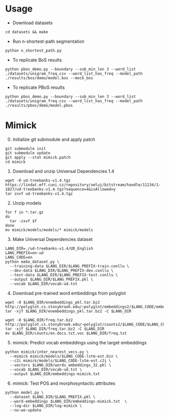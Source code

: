# Usage

- Download datasets

```shell script
cd datasets && make
```

- Run n-shortest-path segmentation

```shell script
python n_shortest_path.py
```

- To replicate BoS results
```
python pbos_demo.py --boundary --sub_min_len 3 --word_list ./datasets/unigram_freq.csv --word_list_has_freq --model_path ./results/bos/demo/model.bos --mock_bos
```

- To replicate PBoS results
```
python pbos_demo.py --boundary --sub_min_len 3 --word_list ./datasets/unigram_freq.csv --word_list_has_freq --model_path ./results/pbos/demo/model.pbos
```


# Mimick

0. Initialize git submodule and apply patch

```shell script
git submodule init
git submodule update
git apply --stat mimick.patch
cd mimick
```

1. Download and unzip Universal Dependencies 1.4
 
```shell script
wget -O ud-treebanks-v1.4.tgz https://lindat.mff.cuni.cz/repository/xmlui/bitstream/handle/11234/1-1827/ud-treebanks-v1.4.tgz?sequence=4&isAllowed=y
tar zxvf ud-treebanks-v1.4.tgz
```

2. Unzip models 

```shell script
for f in *.tar.gz
do
  tar -zxvf $f 
done
mv mimick/models/models/* mimick/models
```

3. Make Universal Dependencies dataset

```shell script
LANG_DIR=./ud-treebanks-v1.4/UD_English
LANG_PREFIX=en-ud
LANG_CODE=en
python make_dataset.py \
  --training-data $LANG_DIR/$LANG_PREFIX-train.conllu \
  --dev-data $LANG_DIR/$LANG_PREFIX-dev.conllu \
  --test-data $LANG_DIR/$LANG_PREFIX-test.conllu \
  --output $LANG_DIR/$LANG_PREFIX.pkl \
  --vocab $LANG_DIR/vocab-ud.txt
```

4. Download pre-trained word embeddings from polyglot

```shell script
wget -O $LANG_DIR/enembeddings_pkl.tar.bz2 http://polyglot.cs.stonybrook.edu/~polyglot/embeddings2/$LANG_CODE/embeddings_pkl.tar.bz2
tar -xjf $LANG_DIR/enembeddings_pkl.tar.bz2 -C $LANG_DIR

wget -O $LANG_DIR/freq.tar.bz2 http://polyglot.cs.stonybrook.edu/~polyglot/counts2/$LANG_CODE/$LANG_CODE.voc.tar.bz2
tar -xjf $LANG_DIR/freq.tar.bz2 -C $LANG_DIR
mv $LANG_DIR/counts/en.docs.txt.voc $LANG_DIR/freq.txt
```


5. mimick: Predict vocab embeddings using the target embeddings

```shell script
python mimick/inter_nearest_vecs.py \
  --mimick mimick/models/$LANG_CODE-lstm-est.bin \
  --c2i mimick/models/$LANG_CODE-lstm-est.c2i \
  --vectors $LANG_DIR/words_embeddings_32.pkl \
  --vocab $LANG_DIR/vocab-ud.txt \
  --output $LANG_DIR/embeddings-mimick.txt 
```

6. mimick: Test POS and morphosyntactic attributes

```shell script
python model.py \
  --dataset $LANG_DIR/$LANG_PREFIX.pkl \
  --word-embeddings $LANG_DIR/embeddings-mimick.txt  \
  --log-dir $LANG_DIR/log-mimick \
  --no-we-update 
```
